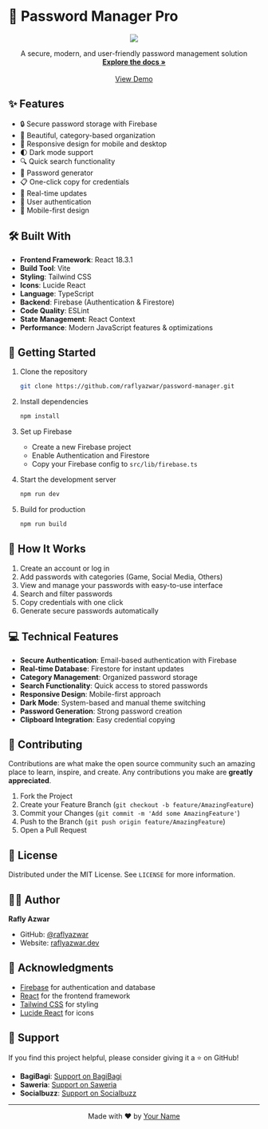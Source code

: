 # 🔐 Password Manager Pro

<div align="center">
  <img src="https://i.ibb.co.com/5cXKKxp/Screenshot-2025-01-11-013849.png">
  
  <p align="center">
    A secure, modern, and user-friendly password management solution
    <br />
    <a href="https://github.com/raflyazwar/password-manager"><strong>Explore the docs »</strong></a>
    <br />
    <br />
    <a href="https://password-manager-save-your-password.netlify.app/">View Demo</a>
  </p>
</div>

## ✨ Features

- 🔒 Secure password storage with Firebase
- 🎨 Beautiful, category-based organization
- 📱 Responsive design for mobile and desktop
- 🌓 Dark mode support
- 🔍 Quick search functionality
- 🎲 Password generator
- 📋 One-click copy for credentials
- 🔄 Real-time updates
- 👥 User authentication
- 📱 Mobile-first design

## 🛠️ Built With

- **Frontend Framework**: React 18.3.1
- **Build Tool**: Vite
- **Styling**: Tailwind CSS
- **Icons**: Lucide React
- **Language**: TypeScript
- **Backend**: Firebase (Authentication & Firestore)
- **Code Quality**: ESLint
- **State Management**: React Context
- **Performance**: Modern JavaScript features & optimizations

## 🚀 Getting Started

1. Clone the repository
   ```sh
   git clone https://github.com/raflyazwar/password-manager.git
   ```

2. Install dependencies
   ```sh
   npm install
   ```

3. Set up Firebase
   - Create a new Firebase project
   - Enable Authentication and Firestore
   - Copy your Firebase config to `src/lib/firebase.ts`

4. Start the development server
   ```sh
   npm run dev
   ```

5. Build for production
   ```sh
   npm run build
   ```

## 🌟 How It Works

1. Create an account or log in
2. Add passwords with categories (Game, Social Media, Others)
3. View and manage your passwords with easy-to-use interface
4. Search and filter passwords
5. Copy credentials with one click
6. Generate secure passwords automatically

## 💻 Technical Features

- **Secure Authentication**: Email-based authentication with Firebase
- **Real-time Database**: Firestore for instant updates
- **Category Management**: Organized password storage
- **Search Functionality**: Quick access to stored passwords
- **Responsive Design**: Mobile-first approach
- **Dark Mode**: System-based and manual theme switching
- **Password Generation**: Strong password creation
- **Clipboard Integration**: Easy credential copying

## 🤝 Contributing

Contributions are what make the open source community such an amazing place to learn, inspire, and create. Any contributions you make are **greatly appreciated**.

1. Fork the Project
2. Create your Feature Branch (`git checkout -b feature/AmazingFeature`)
3. Commit your Changes (`git commit -m 'Add some AmazingFeature'`)
4. Push to the Branch (`git push origin feature/AmazingFeature`)
5. Open a Pull Request

## 📝 License

Distributed under the MIT License. See `LICENSE` for more information.

## 👨‍💻 Author

**Rafly Azwar**
- GitHub: [@raflyazwar](https://github.com/raflyazwar)
- Website: [raflyazwar.dev](https://raflyazwar.vercel.app/)

## 🙏 Acknowledgments

- [Firebase](https://firebase.google.com) for authentication and database
- [React](https://reactjs.org) for the frontend framework
- [Tailwind CSS](https://tailwindcss.com) for styling
- [Lucide React](https://lucide.dev) for icons

## 💖 Support

If you find this project helpful, please consider giving it a ⭐️ on GitHub!

- **BagiBagi**: [Support on BagiBagi](https://bagibagi.co/Raflyazwar)
- **Saweria**: [Support on Saweria](https://saweria.co/Raflyazwar)
- **Socialbuzz**: [Support on Socialbuzz](https://sociabuzz.com/raflyazwar)

---

<div align="center">
  Made with ❤️ by <a href="https://github.com/yourusername">Your Name</a>
</div>
